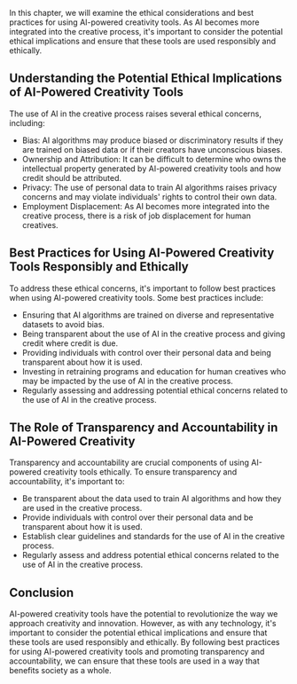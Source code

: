 

In this chapter, we will examine the ethical considerations and best practices for using AI-powered creativity tools. As AI becomes more integrated into the creative process, it's important to consider the potential ethical implications and ensure that these tools are used responsibly and ethically.

Understanding the Potential Ethical Implications of AI-Powered Creativity Tools
-------------------------------------------------------------------------------

The use of AI in the creative process raises several ethical concerns, including:

* Bias: AI algorithms may produce biased or discriminatory results if they are trained on biased data or if their creators have unconscious biases.
* Ownership and Attribution: It can be difficult to determine who owns the intellectual property generated by AI-powered creativity tools and how credit should be attributed.
* Privacy: The use of personal data to train AI algorithms raises privacy concerns and may violate individuals' rights to control their own data.
* Employment Displacement: As AI becomes more integrated into the creative process, there is a risk of job displacement for human creatives.

Best Practices for Using AI-Powered Creativity Tools Responsibly and Ethically
------------------------------------------------------------------------------

To address these ethical concerns, it's important to follow best practices when using AI-powered creativity tools. Some best practices include:

* Ensuring that AI algorithms are trained on diverse and representative datasets to avoid bias.
* Being transparent about the use of AI in the creative process and giving credit where credit is due.
* Providing individuals with control over their personal data and being transparent about how it is used.
* Investing in retraining programs and education for human creatives who may be impacted by the use of AI in the creative process.
* Regularly assessing and addressing potential ethical concerns related to the use of AI in the creative process.

The Role of Transparency and Accountability in AI-Powered Creativity
--------------------------------------------------------------------

Transparency and accountability are crucial components of using AI-powered creativity tools ethically. To ensure transparency and accountability, it's important to:

* Be transparent about the data used to train AI algorithms and how they are used in the creative process.
* Provide individuals with control over their personal data and be transparent about how it is used.
* Establish clear guidelines and standards for the use of AI in the creative process.
* Regularly assess and address potential ethical concerns related to the use of AI in the creative process.

Conclusion
----------

AI-powered creativity tools have the potential to revolutionize the way we approach creativity and innovation. However, as with any technology, it's important to consider the potential ethical implications and ensure that these tools are used responsibly and ethically. By following best practices for using AI-powered creativity tools and promoting transparency and accountability, we can ensure that these tools are used in a way that benefits society as a whole.
